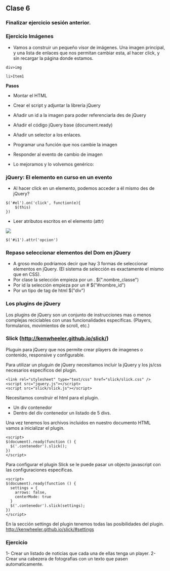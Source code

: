 

## Clase 6

### Finalizar ejercicio sesión anterior.

### Ejercicio Imágenes

- Vamos a construir un pequeño visor de imágenes. Una imagen principal, y una lista de enlaces que nos permitan cambiar esta, al hacer click, y sin recargar la página donde estamos.

```
div>img

li>Item1

```
**Pasos**

- Montar el HTML
- Crear el script y adjuntar la librería jQuery
- Añadir un id a la imagen para poder referenciarla des de jQuery
- Añadir el código jQuery base (document.ready)
- Añadir un selector a los enlaces.
- Programar una función que nos cambie la imagen
- Responder al evento de cambio de imagen

- Lo mejoramos y lo volvemos genérico:

### jQuery: El elemento en curso en un evento

- Al hacer click en un elemento, podemos acceder a él mismo des de jQuery?

```
$('#el').on('click', function(e){
    $(this)
})
```

- Leer atributos escritos en el elemento (attr)

<img id="i1" src="asdf" opcion="1" />

```
$('#i1').attr('opcion')
```


### Repaso seleccionar elementos del Dom en jQuery

- A groso modo podriamos decir que hay 3 formas de seleccionar elementos en jQuery.
(El sistema de selección es exactamente el mismo que en CSS).
- Por clase la selección empieza por un . $(".nombre_classe")
- Por id la selección empieza por un # $("#nombre_id")
- Por un tipo de tag de html $("div")

### Los plugins de jQuery

Los plugins de jQuery son un conjunto de instrucciones mas o menos complejas reciclables con unas funcionalidades especificas. (Players, formularios, movimientos de scroll, etc.)


### Slick (http://kenwheeler.github.io/slick/)

Pluguin para jQuery que nos permite crear players de imagenes o contenido, responsive y configurable.

Para utilizar un pluguin de jQuery necesitamos incluir la jQuery y los js/css necesarios especificos del plugin.

```
<link rel="stylesheet" type="text/css" href="slick/slick.css" />
<script src="jquery.js"></script>
<script src="slick/slick.js"></script>
```

Necesitamos construir el html para el plugin.
- Un div contenedor
- Dentro del div contenedor un listado de 5 divs.


Una vez tenemos los archivos incluidos en nuestro documento HTML vamos a inicializar el plugin.

```
<script>
$(document).ready(function () {
  $('.contenedor').slick();
})
</script>
```


Para configurar el plugin Slick se le puede pasar un objecto javascript con las configuraciones especificas.

```
<script>
$(document).ready(function () {
  settings = {
    arrows: false,
    centerMode: true
  }
  $('.contenedor').slick(settings);
})
</script>
```

En la sección settings del plugin tenemos todas las posibilidades del plugin.
http://kenwheeler.github.io/slick/#settings


### Ejercicio

1- Crear un listado de noticias que cada una de ellas tenga un player.
2- Crear una cabezera de fotografias con un texto que pasen automaticamente.
